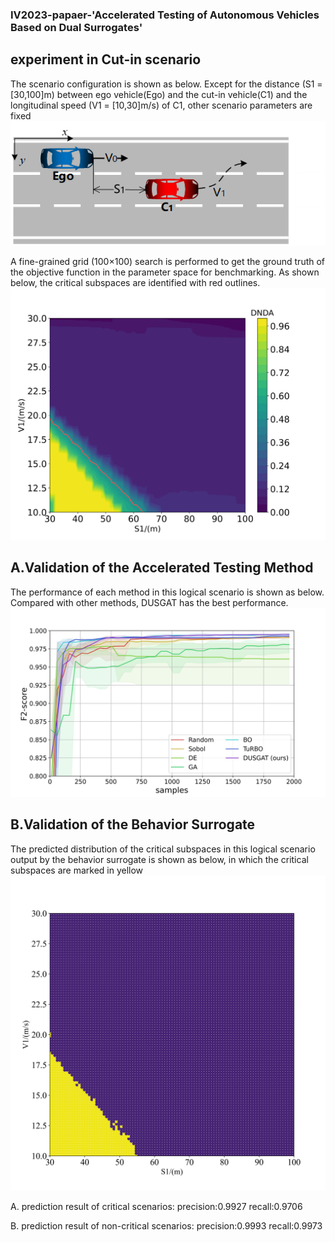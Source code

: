 ### IV2023-papaer-'Accelerated Testing of Autonomous Vehicles Based on Dual Surrogates' ###

## experiment in Cut-in scenario
The scenario configuration is shown as below. Except for the distance (S1 = [30,100]m) between ego vehicle(Ego) and the cut-in vehicle(C1) and the longitudinal speed (V1 = [10,30]m/s) of C1, other scenario parameters are fixed
![avatar](cutinsce.png)

A fine-grained grid (100×100) search is performed to get the ground truth of the objective function in the parameter space for benchmarking. As shown below, the critical subspaces are identified with red outlines.
![avatar](groundtruth_two_para.jpeg)

## A.Validation of the Accelerated Testing Method

The performance of each method in this logical scenario is shown as below. Compared with other methods, DUSGAT has the best performance. 
![avatar](benchmark.jpeg)


## B.Validation of the Behavior Surrogate


The predicted distribution of the critical subspaces in this logical scenario output by the behavior surrogate is shown as below, in which the critical subspaces are marked in yellow
![avatar](pre_two_para.png)

A. prediction result of critical scenarios:
precision:0.9927
recall:0.9706

B. prediction result of non-critical scenarios:
precision:0.9993
recall:0.9973

